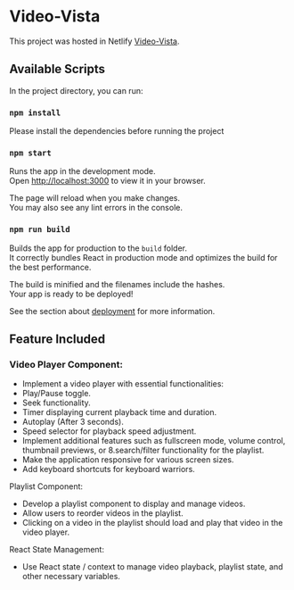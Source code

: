 # Video-Vista

This project was hosted in Netlify [Video-Vista](https://akshay-gp-video-vista.netlify.app/).

## Available Scripts

In the project directory, you can run:

### `npm install`

Please install the dependencies before running the project

### `npm start`

Runs the app in the development mode.\
Open [http://localhost:3000](http://localhost:3000) to view it in your browser.

The page will reload when you make changes.\
You may also see any lint errors in the console.

### `npm run build`

Builds the app for production to the `build` folder.\
It correctly bundles React in production mode and optimizes the build for the best performance.

The build is minified and the filenames include the hashes.\
Your app is ready to be deployed!

See the section about [deployment](https://facebook.github.io/create-react-app/docs/deployment) for more information.

## Feature Included

### Video Player Component:

- Implement a video player with essential functionalities:
- Play/Pause toggle.
- Seek functionality.
- Timer displaying current playback time and duration.
- Autoplay (After 3 seconds).
- Speed selector for playback speed adjustment.
- Implement additional features such as fullscreen mode, volume control, thumbnail previews, or 8.search/filter functionality for the playlist.
- Make the application responsive for various screen sizes.
- Add keyboard shortcuts for keyboard warriors.

Playlist Component:

- Develop a playlist component to display and manage videos.
- Allow users to reorder videos in the playlist.
- Clicking on a video in the playlist should load and play that video in the video player.

React State Management:

- Use React state / context to manage video playback, playlist state, and other necessary variables.
